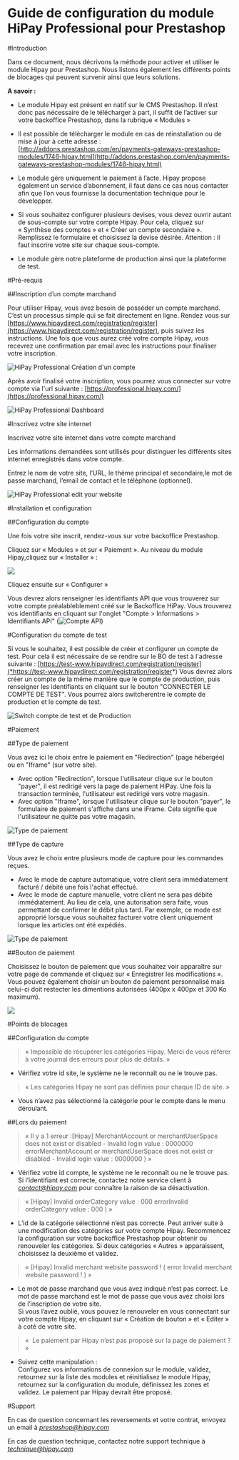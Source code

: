 # Guide de configuration du module HiPay Professional pour Prestashop


#Introduction

Dans ce document, nous décrivons la méthode pour activer et utiliser le module Hipay pour Prestashop. Nous listons également les différents points de blocages qui peuvent survenir ainsi que leurs solutions.

**A savoir :**

-   Le module Hipay est présent en natif sur le CMS Prestashop. Il n’est
    donc pas nécessaire de le télécharger à part, il suffit de l’activer
    sur votre backoffice Prestashop, dans la rubrique « Modules »

-   Il est possible de télécharger le module en cas de réinstallation ou
    de mise à jour à cette adresse :
    [http://addons.prestashop.com/en/payments-gateways-prestashop-modules/1746-hipay.html](http://addons.prestashop.com/en/payments-gateways-prestashop-modules/1746-hipay.html)

-   Le module gère uniquement le paiement à l’acte. Hipay propose
    également un service d’abonnement, il faut dans ce cas nous
    contacter afin que l’on vous fournisse la documentation technique
    pour le développer.

-   Si vous souhaitez configurer plusieurs devises, vous devez ouvrir
    autant de sous-compte sur votre compte Hipay. Pour cela, cliquez sur
    « Synthèse des comptes » et « Créer un compte secondaire ».
    Remplissez le formulaire et choisissez la devise désirée.
    Attention : il faut inscrire votre site sur chaque sous-compte.

-   Le module gère notre plateforme de production ainsi que la plateforme de test.

#Pré-requis

##Inscription d’un compte marchand

Pour utiliser Hipay, vous avez besoin de posséder un compte marchand. C’est un processus simple qui se fait directement en ligne. Rendez vous sur [https://www.hipaydirect.com/registration/register](https://www.hipaydirect.com/registration/register), puis suivez les instructions. Une fois que vous aurez créé votre compte Hipay, vous recevrez une confirmation par email avec les instructions pour finaliser votre inscription.

![HiPay Professional Création d'un compte](images/hipay-professional-creation-compte.png)

Après avoir finalisé votre inscription, vous pourrez vous connecter sur votre compte via l'url suivante : [https://professional.hipay.com/](https://professional.hipay.com/)

![HiPay Professional Dashboard](images/dashboard-new.png) 

#Inscrivez votre site internet

Inscrivez votre site internet dans votre compte marchand

Les informations demandées sont utilisés pour distinguer les
différents sites internet enregistrés dans votre compte.

Entrez le nom de votre site, l’URL, le thème principal et secondaire,le mot de passe marchand, l’email de contact et le téléphone
(optionnel).

![HiPay Professional edit your website](images/edit_website-new.png)

#Installation et configuration

##Configuration du compte

Une fois votre site inscrit, rendez-vous sur votre backoffice
Prestashop.

Cliquez sur « Modules » et sur « Paiement ». Au niveau du module Hipay,cliquez sur « Installer » :

![](images/install-sdk.png)

Cliquez ensuite sur « Configurer »

Vous devrez alors renseigner les identifiants API que vous trouverez sur votre compte préalableblement créé sur le Backoffice HiPay. Vous trouverez vos identifiants en cliquant sur l'onglet "Compte > Informations > Identifiants API" (![Compte API](images/api-compte.png))

#Configuration du compte de test

Si vous le souhaitez, il est possible de créer et configurer un compte de test. Pour cela il est nécessaire de se rendre sur le BO de test à l'adresse suivante : [https://test-www.hipaydirect.com/registration/register](*https://test-www.hipaydirect.com/registration/register*)
Vous devrez alors créer un compte de la même manière que le compte de production, puis renseigner les identifiants en cliquant sur le bouton "CONNECTER LE COMPTE DE TEST".
Vous pourrez alors switcherentre le compte de production et le compte de test.

![Switch compte de test et de Production](bouton-compte-test.png)

#Paiement

##Type de paiement

Vous avez ici le choix entre le paiement en "Redirection" (page hébergée) ou en "Iframe" (sur votre site).

- Avec option "Redirection", lorsque l'utilisateur clique sur le bouton "payer", il est redirigé vers la page de paiement HiPay. Une fois la transaction terminée, l'utilisateur est redirigé vers votre magasin.
- Avec option "Iframe", lorsque l'utilisateur clique sur le bouton "payer", le formulaire de paiement s'affiche dans une iFrame. Cela signifie que l'utilisateur ne quitte pas votre magasin.

![Type de paiement](images/hosted-iframe.png)

##Type de capture

Vous avez le choix entre plusieurs mode de capture pour les commandes reçues.

- Avec le mode de capture automatique, votre client sera immédiatement facturé / débité une fois l'achat effectué.
- Avec le mode de capture manuelle, votre client ne sera pas débité immédiatement. Au lieu de cela, une autorisation sera faite, vous permettant de confirmer le débit plus tard. Par exemple, ce mode est approprié lorsque vous souhaitez facturer votre client uniquement lorsque les articles ont été expédiés.

![Type de paiement](images/type-de-capture.png)

##Bouton de paiement

Choisissez le bouton de paiement que vous souhaitez voir apparaître sur votre page de commande et cliquez sur « Enregistrer les modifications ».
Vous pouvez également choisir un bouton de paiement personnalisé mais celui-ci doit restecter les dimentions autorisées (400px x 400px et 300 Ko maximum).

![](images/bouton-de-paiement.png)

#Points de blocages

##Configuration du compte

> « Impossible de récupérer les catégories Hipay. Merci de vous référer
> à votre journal des erreurs pour plus de détails. »

-   Vérifiez votre id site, le système ne le reconnaît ou ne le
    trouve pas.

> « Les catégories Hipay ne sont pas définies pour chaque ID de site. »

-   Vous n’avez pas sélectionné la catégorie pour le compte dans le
    menu déroulant.

##Lors du paiement

> « Il y a 1 erreur :\[Hipay\] MerchantAccount or merchantUserSpace does
> not exist or disabled - Invalid login value : 0000000
> errorMerchantAccount or merchantUserSpace does not exist or disabled -
> Invalid login value : 0000000 ) »

-   Vérifiez votre id compte, le système ne le reconnaît ou ne le trouve
    pas.\
    Si l’identifiant est correcte, contactez notre service client à
    [*contact@hipay.com*](mailto:contact@hipay.com) pour connaître la
    raison de sa désactivation.

> « \[Hipay\] Invalid orderCategory value : 000 errorInvalid
> orderCategory value : 000 ) »

-   L’id de la catégorie sélectionné n’est pas correcte. Peut arriver
    suite à une modification des catégories sur votre compte Hipay.
    Recommencez la configuration sur votre backoffice Prestashop pour
    obtenir ou renouveler les catégories. Si deux catégories « Autres »
    apparaissent, choisissez la deuxième et validez.

> « \[Hipay\] Invalid merchant website password ! ( error Invalid
> merchant website password ! ) »

-   Le mot de passe marchand que vous avez indiqué n’est pas correct. Le
    mot de passe marchand est le mot de passe que vous avez choisi lors
    de l’inscription de votre site.\
    Si vous l’avez oublié, vous pouvez le renouveler en vous connectant
    sur votre compte Hipay, en cliquant sur « Création de bouton » et «
    Editer » à coté de votre site.

> «  Le paiement par Hipay n’est pas proposé sur la page de paiement ? »

-   Suivez cette manipulation :\
    Configurez vos informations de connexion sur le module, validez,
    retournez sur la liste des modules et réinitialisez le module Hipay,
    retournez sur la configuration du module, définissez les zones
    et validez. Le paiement par Hipay devrait être proposé.

#Support

En cas de question concernant les reversements et votre contrat, envoyez un email à [*prestashop@hipay.com*](mailto:prestashop@hipay.com)

En cas de question technique, contactez notre support technique à [*technique@hipay.com*](mailto:technique@hipay.com)
